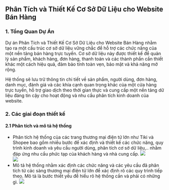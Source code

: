 ## Phân Tích và Thiết Kế Cơ Sở Dữ Liệu cho Website Bán Hàng 

### 1. Tổng Quan Dự Án
Dự án Phân Tích và Thiết Kế Cơ Sở Dữ Liệu cho Website Bán Hàng nhằm tạo ra một cấu trúc cơ sở dữ liệu vững chắc để hỗ trợ các chức năng của một nền tảng bán hàng trực tuyến. Cơ sở dữ liệu này được thiết kế để quản lý sản phẩm, khách hàng, đơn hàng, thanh toán và các thành phần cần thiết khác một cách hiệu quả, đảm bảo tính toàn vẹn, bảo mật và khả năng mở rộng.

Hệ thống sẽ lưu trữ thông tin chi tiết về sản phẩm, người dùng, đơn hàng, danh mục, đánh giá và các khía cạnh quan trọng khác của một cửa hàng trực tuyến, hỗ trợ giao dịch theo thời gian thực và cung cấp một nền tảng dữ liệu đáng tin cậy cho hoạt động và nhu cầu phân tích kinh doanh của website.

### 2. Các giai đoạn thiết kế 
#### 2.1 Phân tích và mô tả hệ thống 
- Phân tích hệ thống của các trang thương mại điện tử lớn như Tiki và Shopee bao gồm nhiều bước để xác định và thiết kế các chức năng, quy trình kinh doanh và yêu cầu người dùng, phân tích cơ sở dữ liệu,.. nhằm đáp ứng nhu cầu phức tạp của khách hàng và nhà cung cấp. 
  ![](../database_design/img/image.png)
  </br>
  ![](../database_design/img/image1.png)
  </br>
- Mô tả  hệ thống nhằm xác định các chức năng và các yêu cầu  đã phân tích từ các sàng thương mại điện tử lớn để xác định rõ các quy trình tiếp theo. Mô tả là bước thiết yếu để hiểu rõ hệ thống cần và phải có những gì. 
  ![](../database_design/img/image3.png)